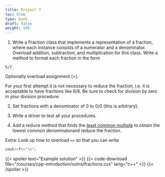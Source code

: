 ```yaml
---
title: Project 7
toc: true
type: book
draft: false
weight: 100
---
```


1. Write a Fraction class that implements a representation of a fraction, where each instance consists of a numerator and a denominator. Overload addition, subtraction, and multiplication for this class.  Write a method to format each fraction in the form
```no-highlight
5/7
```
Optionally overload assignment (=).

For your first attempt it is not necessary to reduce the fraction, i.e. it is acceptable to have fractions like 6/8. Be sure to check for division by zero in your division procedure.

2. Set fractions with a denominator of 0 to 0/0 (this is arbitrary).

3. Write a driver to test all your procedures.

4. Add a reduce method that finds the [least common multiple](https://en.wikipedia.org/wiki/Least_common_multiple) to obtain the lowest common denominatorand reduce the fraction.

Extra: Look up how to overload `<<` so that you can write
```c++
cout<<f<<"\n";
```

{{< spoiler text="Example solution" >}}
{{< code-download file="/courses/cpp-introduction/solns/fractions.cxx" lang="c++" >}}
{{< /spoiler >}}

